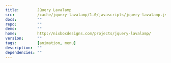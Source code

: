 ```yaml
---
title:        JQuery Lavalamp
src:          /cache/jquery-lavalamp/1.0/javascripts/jquery-lavalamp.js
docs:         ""
repo:         ""
demo:         ""
home:         http://nixboxdesigns.com/projects/jquery-lavalamp/
version:      ""
tags:         [animation, menu]
description:  ""
dependencies: ""
---
```


